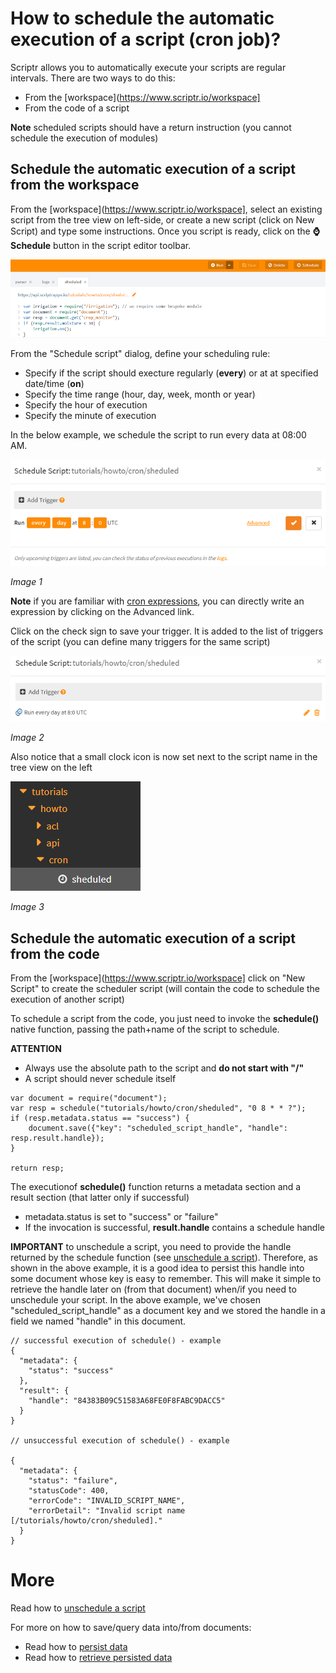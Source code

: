 # How to schedule the automatic execution of a script (cron job)?

Scriptr allows you to automatically execute your scripts are regular intervals. 
There are two ways to do this: 
- From the [workspace](https://www.scriptr.io/workspace]
- From the code of a script

**Note** scheduled scripts should have a return instruction (you cannot schedule the execution of modules)

## Schedule the automatic execution of a script from the workspace

From the [workspace](https://www.scriptr.io/workspace], select an existing script from the tree view on left-side, 
or create a new script (click on New Script) and type some instructions. Once you script is ready, click on the **⌚Schedule** button in the script editor toolbar.

![Schedule a script](./images/schedule.png)

From the "Schedule script" dialog, define your scheduling rule:

- Specify if the script should execture regularly (**every**) or at at specified date/time (**on**)
- Specify the time range (hour, day, week, month or year)
- Specify the hour of execution
- Specify the minute of execution

In the below example, we schedule the script to run every data at 08:00 AM.

![Cron trigger](./images/create_trigger.png)

*Image 1*

**Note** if you are familiar with [cron expressions](https://www.freeformatter.com/cron-expression-generator-quartz.html), you can directly write an expression by clicking on the Advanced link.

Click on the check sign to save your trigger. It is added to the list of triggers of the script (you can define many triggers for the same script)

![Trigger set](./images/trigger_set.png)

*Image 2*

Also notice that a small clock icon is now set next to the script name in the tree view on the left

![Clock set](./images/clock.png)

*Image 3*

## Schedule the automatic execution of a script from the code

From the [workspace](https://www.scriptr.io/workspace] click on "New Script" to create the scheduler script (will contain the code to schedule the execution of another script)

To schedule a script from the code, you just need to invoke the **schedule()** native function, passing the path+name of the script to schedule.

**ATTENTION**
- Always use the absolute path to the script and **do not start with "/"**
- A script should never schedule itself

```
var document = require("document");
var resp = schedule("tutorials/howto/cron/sheduled", "0 8 * * ?");
if (resp.metadata.status == "success") {
    document.save({"key": "scheduled_script_handle", "handle": resp.result.handle});
}

return resp;
```
The executionof **schedule()** function returns a metadata section and a result section (that latter only if successful)
- metadata.status is set to "success" or "failure"
- If the invocation is successful, **result.handle** contains a schedule handle

**IMPORTANT** to unschedule a script, you need to provide the handle returned by the schedule function (see [unschedule a script](./unschedule_cron_job.md)). Therefore, as shown in the above example, it is a good idea to persist this handle into some document whose key is easy to remember. This will make it simple to retrieve the handle later on (from that document) when/if you need to unschedule your script. In the above example, we've chosen "scheduled_script_handle" as a document key and we stored the handle in a field we named "handle" in this document.

```
// successful execution of schedule() - example
{
  "metadata": {
    "status": "success"
  },
  "result": {
    "handle": "84383B09C51583A68FE0F8FABC9DACC5"
  }
}

// unsuccessful execution of schedule() - example

{
  "metadata": {
    "status": "failure",
    "statusCode": 400,
    "errorCode": "INVALID_SCRIPT_NAME",
    "errorDetail": "Invalid script name [/tutorials/howto/cron/sheduled]."
  }
}
```
# More

Read how to [unschedule a script](./unschedule_cron_job.md)

For more on how to save/query data into/from documents:
- Read how to [persist data](https://github.com/scriptrdotio/howto/blob/master/data/persist_data.md)
- Read how to [retrieve persisted data](https://github.com/scriptrdotio/howto/blob/master/data/query_data.md)

